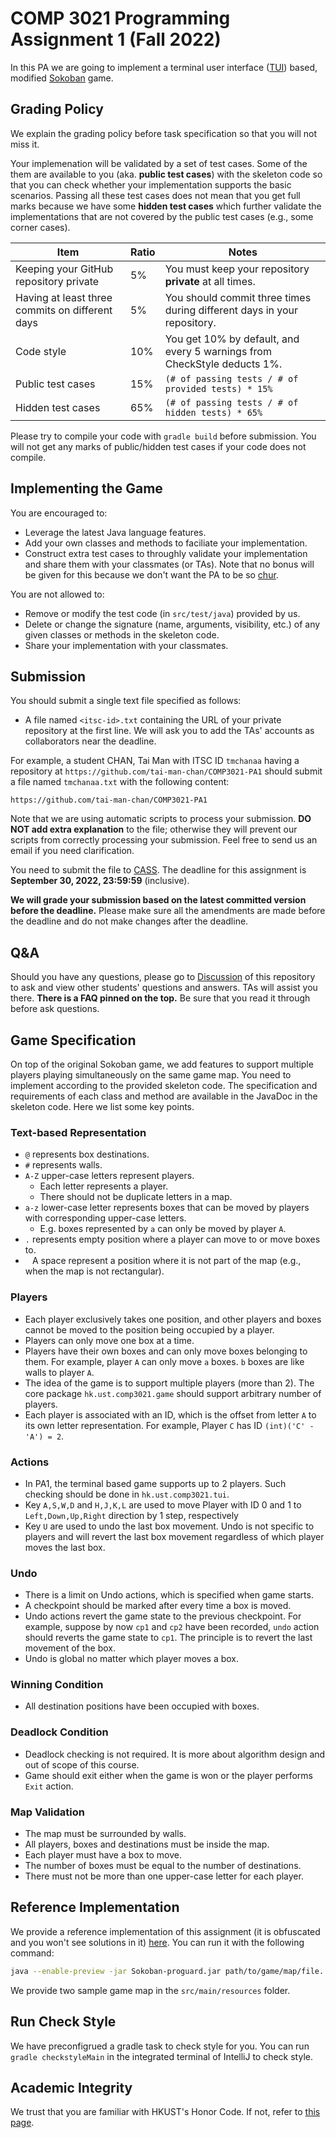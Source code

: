 # COMP 3021 Programming Assignment 1 (Fall 2022)

In this PA we are going to implement a terminal user
interface ([TUI](https://en.wikipedia.org/wiki/Text-based_user_interface)) based,
modified [Sokoban](https://en.wikipedia.org/wiki/Sokoban) game.

## Grading Policy

We explain the grading policy before task specification so that you will not miss it.

Your implemenation will be validated by a set of test cases.
Some of the them are available to you (aka. **public test cases**) with the skeleton code so that you can check
whether your implementation supports the basic scenarios.
Passing all these test cases does not mean that you get full marks because we have some **hidden test cases** which
further validate the implementations that are not covered by the public test cases (e.g., some corner cases).

| **Item**                                        | **Ratio** | **Notes**                                                                |
|-------------------------------------------------|-----------|--------------------------------------------------------------------------|
| Keeping your GitHub repository private          | 5%        | You must keep your repository **private** at all times.                  |
| Having at least three commits on different days | 5%        | You should commit three times during different days in your repository.  |
| Code style                                      | 10%       | You get 10% by default, and every 5 warnings from CheckStyle deducts 1%. |
| Public test cases                               | 15%       | `(# of passing tests / # of provided tests) * 15%`                       |
| Hidden test cases                               | 65%       | `(# of passing tests / # of hidden tests) * 65%`                         |


Please try to compile your code with `gradle build` before submission.  You will not get any marks of public/hidden test cases if your code does not compile.

## Implementing the Game

You are encouraged to:

- Leverage the latest Java language features.
- Add your own classes and methods to faciliate your implementation.
- Construct extra test cases to throughly validate your implementation and share them with your classmates (or TAs).
  Note that no bonus will be given for this because we don't want the PA to be so [chur](https://learning.hku.hk/ccch9051/group-18/items/show/59).

You are not allowed to:

- Remove or modify the test code (in `src/test/java`) provided by us.
- Delete or change the signature (name, arguments, visibility, etc.) of any given classes or methods in the skeleton code.
- Share your implementation with your classmates.

## Submission

You should submit a single text file specified as follows:

- A file named `<itsc-id>.txt` containing the URL of your private repository at the first line. We will ask you to add the TAs' accounts as collaborators near the deadline.

For example, a student CHAN, Tai Man with ITSC ID `tmchanaa` having a repository at `https://github.com/tai-man-chan/COMP3021-PA1` should submit a file named `tmchanaa.txt` with the following content:
```text
https://github.com/tai-man-chan/COMP3021-PA1
```

Note that we are using automatic scripts to process your submission.
**DO NOT add extra explanation** to the file; otherwise they will prevent our scripts from correctly processing your submission.
Feel free to send us an email if you need clarification.

You need to submit the file to [CASS](https://cssystem.cse.ust.hk/UGuides/cass/index.html).
The deadline for this assignment is **September 30, 2022, 23:59:59** (inclusive).

**We will grade your submission based on the latest committed version before the deadline.**
Please make sure all the amendments are made before the deadline and do not make changes after the deadline.

## Q&A

Should you have any questions, please go to [Discussion](https://docs.github.com/en/discussions/quickstart#creating-a-new-discussion) of this repository to ask and view other students' questions and answers.
TAs will assist you there.
**There is a FAQ pinned on the top.**
Be sure that you read it through before ask questions.

## Game Specification

On top of the original Sokoban game, we add features to support multiple players playing simultaneously on the same game map. You need to implement according to the provided skeleton code.
The specification and requirements of each class and method are available in the JavaDoc in the skeleton code.
Here we list some key points.

### Text-based Representation

- `@` represents box destinations.
- `#` represents walls.
- `A-Z` upper-case letters represent players.
  - Each letter represents a player.
  - There should not be duplicate letters in a map.
- `a-z` lower-case letter represents boxes that can be moved by players with corresponding upper-case letters.
  - E.g. boxes represented by `a` can only be moved by player `A`.
- `.` represents empty position where a player can move to or move boxes to.
- ` ` A space represent a position where it is not part of the map (e.g., when the map is not rectangular).

### Players

- Each player exclusively takes one position, and other players and boxes cannot be moved to the position being occupied by a player.
- Players can only move one box at a time.
- Players have their own boxes and can only move boxes belonging to them. For example, player `A` can only move `a` boxes. `b` boxes are like walls to player `A`.
- The idea of the game is to support multiple players (more than 2). The core package `hk.ust.comp3021.game` should support arbitrary number of players.
- Each player is associated with an ID, which is the offset from letter `A` to its own letter representation. For example, Player `C` has ID `(int)('C' - 'A') = 2`.

### Actions

- In PA1, the terminal based game supports up to 2 players. Such checking should be done in `hk.ust.comp3021.tui`.
- Key `A,S,W,D` and `H,J,K,L` are used to move Player with ID 0 and 1 to `Left,Down,Up,Right` direction by 1 step, respectively
- Key `U` are used to undo the last box movement. Undo is not specific to players and will revert the last box movement regardless of which player moves the last box.

### Undo

- There is a limit on Undo actions, which is specified when game starts.
- A checkpoint should be marked after every time a box is moved.
- Undo actions revert the game state to the previous checkpoint. For example, suppose by now `cp1` and `cp2` have been recorded, `undo` action should reverts the game state to `cp1`. The principle is to revert the last movement of the box.
- Undo is global no matter which player moves a box.

### Winning Condition

- All destination positions have been occupied with boxes.

### Deadlock Condition

- Deadlock checking is not required. It is more about algorithm design and out of scope of this course.
- Game should exit either when the game is won or the player performs `Exit` action.

### Map Validation

- The map must be surrounded by walls.
- All players, boxes and destinations must be inside the map.
- Each player must have a box to move.
- The number of boxes must be equal to the number of destinations.
- There must not be more than one upper-case letter for each player.


## Reference Implementation

We provide a reference implementation of this assignment (it is obfuscated and you won't see solutions in it) [here](https://course.cse.ust.hk/comp3021/assignments/Sokoban-proguard.jar).
You can run it with the following command:
```bash
java --enable-preview -jar Sokoban-proguard.jar path/to/game/map/file.
```
We provide two sample game map in the `src/main/resources` folder.

## Run Check Style

We have preconfigrued a gradle task to check style for you.
You can run `gradle checkstyleMain` in the integrated terminal of IntelliJ to check style.

## Academic Integrity

We trust that you are familiar with HKUST's Honor Code. If not, refer to
[this page](https://course.cse.ust.hk/comp3021/#honorcode).